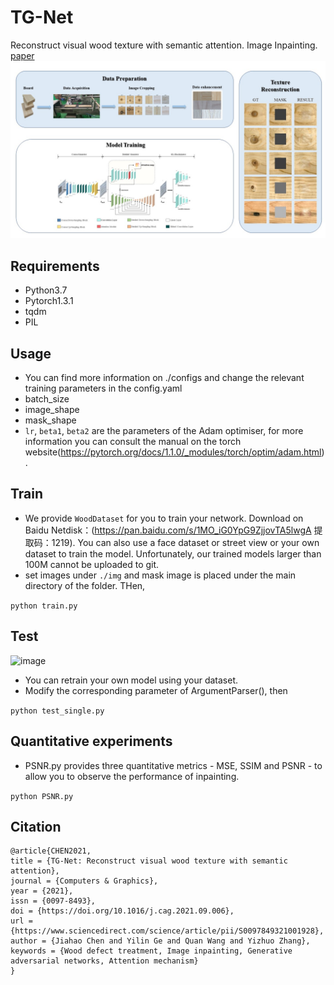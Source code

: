 # TG-Net
Reconstruct visual wood texture with semantic attention. Image Inpainting. 
[paper](https://www.sciencedirect.com/science/article/abs/pii/S0097849321001928?via%3Dihub)
![image](https://github.com/NEFUJoeyChen/TG-Net/blob/main/img/train/Graphical%20Abstract.jpg)

## Requirements
- Python3.7
- Pytorch1.3.1
- tqdm
- PIL

## Usage
- You can find more information on ./configs and change the relevant training parameters in the config.yaml
- batch_size
- image_shape
- mask_shape
- `lr`, `beta1`, `beta2` are the parameters of the Adam optimiser, for more information you can consult the manual on the torch website(https://pytorch.org/docs/1.1.0/_modules/torch/optim/adam.html).

## Train
- We provide `WoodDataset` for you to train your network. Download on Baidu Netdisk：(https://pan.baidu.com/s/1MO_iG0YpG9ZjjovTA5lwgA 
提取码：1219). You can also use a face dataset or street view or your own dataset to train the model. Unfortunately, our trained models larger than 100M cannot be uploaded to git.
- set images under `./img` and mask image is placed under the main directory of the folder. THen,

```python train.py```

## Test
![image](https://github.com/NEFUJoeyChen/TG-Net/blob/main/img/train/ex1.jpg)
- You can retrain your own model using your dataset.
- Modify the corresponding parameter of ArgumentParser(), then

```python test_single.py```

## Quantitative experiments
- PSNR.py provides three quantitative metrics - MSE, SSIM and PSNR - to allow you to observe the performance of inpainting.

```python PSNR.py```

## Citation
```
@article{CHEN2021,
title = {TG-Net: Reconstruct visual wood texture with semantic attention},
journal = {Computers & Graphics},
year = {2021},
issn = {0097-8493},
doi = {https://doi.org/10.1016/j.cag.2021.09.006},
url = {https://www.sciencedirect.com/science/article/pii/S0097849321001928},
author = {Jiahao Chen and Yilin Ge and Quan Wang and Yizhuo Zhang},
keywords = {Wood defect treatment, Image inpainting, Generative adversarial networks, Attention mechanism}
}
```
